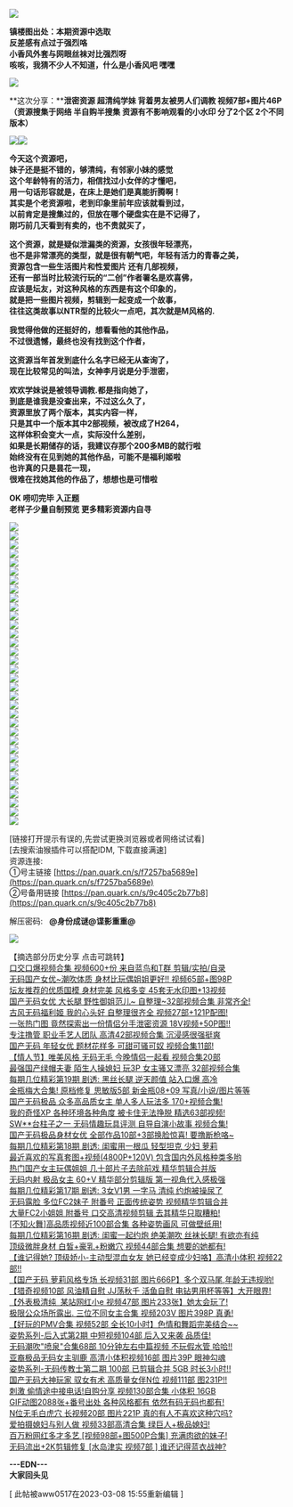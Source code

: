 ![](https://img.picel48.com/i/2023/02/25/t0jhha.jpg)

**镇楼图出处：本期资源中选取  
反差感有点过于强烈咯  
小香风外套与网眼丝袜对比强烈呀  
咳咳，我猜不少人不知道，什么是小香风吧 嘿嘿**

![](https://img.picel48.com/i/2023/01/03/f9a0an.gif)

**这次分享：****泄密资源 超清纯学妹 背着男友被男人们调教 视频7部+图片46P**  
**（资源搜集于网络 半自购半搜集 资源有不影响观看的小水印 分了2个区 2个不同版本）**

![](https://img.picel48.com/i/2023/01/03/f9a0an.gif)![](https://img.picel48.com/i/2023/02/25/t0jojl.jpg)

**今天这个资源吧，  
妹子还是挺不错的，够清纯，有邻家小妹的感觉  
这个年龄特有的活力，相信找过小女伴的才懂吧，  
用一句话形容就是，在床上是她们是真能折腾啊！  
其实是个老资源啦，老到印象里前年应该就看到过，  
以前肯定是搜集过的，但放在哪个硬盘实在是不记得了，  
刚巧前几天看到有卖的，也不贵就买了，**

**这个资源，就是疑似泄漏类的资源，女孩很年轻漂亮，  
也不是非常漂亮的类型，就是很有朝气吧，年轻有活力的青春之美，  
资源包含一些生活图片和性爱图片 还有几部视频，  
还有一部当时比较流行玩的“二创”作者署名是欢喜佛，  
应该是坛友，对这种风格的东西是有这个印象的，  
就是把一些图片视频，剪辑到一起变成一个故事，  
往往这类故事以NTR型的比较火一点吧，其次就是M风格的.**

**我觉得他做的还挺好的，想看看他的其他作品，  
不过很遗憾，最终也没有找到这个作者，**

**这资源当年首发到底什么名字已经无从查询了，  
现在比较常见的叫法，女神李月说是分手泄密，**

**欢欢学妹说是被领导调教.都是指向她了，  
到底是谁我是没查出来，不过这么久了，  
资源里放了两个版本，其实内容一样，  
只是其中一个版本其中2部视频，被改成了H264，  
这样体积会变大一点，实际没什么差别，  
如果是长期储存的话，我建议存那个200多MB的就行啦  
始终没有在见到她的其他作品，可能不是福利姬啦  
也许真的只是昙花一现，  
很难在找她其他的作品了，想想也是可惜啦**

**OK 唠叨完毕 入正题  
老样子少量自制预览 更多精彩资源内自寻**

![](https://img.picel48.com/i/2023/01/03/f9a0an.gif)  
![](https://img.picel48.com/i/2023/02/25/t17kmj.gif)  
![](https://img.picel48.com/i/2023/02/25/t1864c.jpg)  
![](https://img.picel48.com/i/2023/02/25/t1k61c.gif)  
![](https://img.picel48.com/i/2023/02/25/t1m12t.gif)  
![](https://img.picel48.com/i/2023/02/25/t1mokb.jpg)  
![](https://img.picel48.com/i/2023/02/25/t1n0k7.jpg)  
![](https://img.picel48.com/i/2023/02/25/t1qbcr.gif)  
![](https://img.picel48.com/i/2023/02/25/t1qs1v.jpg)  
![](https://img.picel48.com/i/2023/02/25/t1tnit.gif)  
![](https://img.picel48.com/i/2023/02/25/t22oof.jpg)  
![](https://img.picel48.com/i/2023/02/25/t236ca.jpg)  
![](https://img.picel48.com/i/2023/02/25/t260r3.gif)  
![](https://img.picel48.com/i/2023/02/25/t28k3u.gif)  
![](https://img.picel48.com/i/2023/02/25/t2932l.jpg)  
![](https://img.picel48.com/i/2023/02/25/t29m2t.jpg)  
![](https://img.picel48.com/i/2023/02/25/t2d7eq.gif)  
![](https://img.picel48.com/i/2023/02/25/t2of99.gif)  
![](https://img.picel48.com/i/2023/02/25/t2oro4.jpg)  
![](https://img.picel48.com/i/2023/02/25/t2s1s1.gif)  
![](https://img.picel48.com/i/2023/02/25/t2shv6.jpg)  
![](https://img.picel48.com/i/2023/02/25/t2ucjc.gif)  
![](https://img.picel48.com/i/2023/02/25/t2uphb.jpg)  
![](https://img.picel48.com/i/2023/02/25/t2v0os.jpg)  
![](https://img.picel48.com/i/2023/02/25/t2xkue.gif)  
![](https://img.picel48.com/i/2023/02/25/t2xz91.jpg)  
![](https://img.picel48.com/i/2023/02/25/t2yivy.jpg)  
![](https://img.picel48.com/i/2023/02/25/t30a65.gif)  
![](https://img.picel48.com/i/2023/02/25/t30vtr.jpg)  
![](https://img.picel48.com/i/2023/02/25/t39rnx.jpg)  
![](https://img.picel48.com/i/2023/02/25/t3a83s.jpg)  
![](https://img.picel48.com/i/2023/02/25/t3iolt.jpg)  
![](https://img.picel48.com/i/2023/02/25/t3izuq.jpg)  
![](https://img.picel48.com/i/2023/01/03/f9a0an.gif)

\[链接打开提示有误的,先尝试更换浏览器或者网络试试看\]  
\[去搜索油猴插件可以搭配IDM, 下载直接满速\]  
资源连接:      
①号主链接 [https://pan.quark.cn/s/f7257ba5689e](https://pan.quark.cn/s/f7257ba5689e)  
②号备用链接 [https://pan.quark.cn/s/9c405c2b77b8](https://pan.quark.cn/s/9c405c2b77b8)

解压密码:   **@身份成谜@谍影重重@**

![](https://img.picel48.com/i/2023/01/03/f9a0an.gif)

【摘选部分历史分享 点击可跳转】  
[口交口爆视频合集 视频600+份 来自蓝鸟和T群 剪辑/实拍/自录](https://pw.sbnc2p.xyz/2048/read.php?tid-9423989.html)  
[无码国产女优~潮吹体质 身材比玩偶姐姐更好!! 视频65部+图98P](https://pw.sbnc2p.xyz/2048/read.php?tid-9415121.html)  
[坛友推荐的优质国模 身材完美 风格多变 45套无水印图+13视频](https://pw.sbnc2p.xyz/2048/read.php?tid-9405331.html)  
[国产无码女优 大长腿 野性御姐范儿~ 自整理~32部视频合集 非常齐全!](https://pw.sbnc2p.xyz/2048/read.php?tid-9394114.html)  
[古风无码福利姬 我的心头好 自整理很齐全 视频27部+121P配图!](https://pw.sbnc2p.xyz/2048/read.php?tid-9388633.html)  
[一张热门图 竟然探索出一份情侣分手泄密资源 18V视频+50P图!!](https://pw.sbnc2p.xyz/2048/read.php?tid-9385452.html)  
[专注撸管 职业手艺人团队 高清42部视频合集 沉浸感很强挺爽](https://pw.sbnc2p.xyz/2048/read.php?tid-9382197.html)  
[国产无码 年轻女优 题材花样多 可甜可骚可奴 视频合集11部!](https://pw.sbnc2p.xyz/2048/read.php?tid-9376517.html)  
[【情人节】唯美风格 无码无毛 今晚情侣一起看 视频合集20部](https://pw.sbnc2p.xyz/2048/read.php?tid-9371636.html)  
[最强国产绿帽夫妻 陌生人操媳妇 玩3P 女主骚又漂亮 32部视频合集](https://pw.sbnc2p.xyz/2048/read.php?tid-9367620.html)  
[每期几位精彩第19期 剧透: 黑丝长腿 逆天颜值 站入口爆 高冷](https://pw.sbnc2p.xyz/2048/read.php?tid-9362461.html)  
[金瓶梅大合集! 原档修复 思敏版5部 新金瓶08+09 写真/小说/图片等等](https://pw.sbnc2p.xyz/2048/read.php?tid-9358910.html)  
[国产无码极品 众多高品质女主 单人多人玩法多 170+视频合集!](https://pw.sbnc2p.xyz/2048/read.php?tid-9352853.html)  
[我的奇怪XP 各种环境各种角度 被卡住无法挣脱 精选63部视频!](https://pw.sbnc2p.xyz/2048/read.php?tid-9344399.html)  
[SW\*\*台柱子之一 无码情趣玩具评测 自导自演小故事 视频合集!](https://pw.sbnc2p.xyz/2048/read.php?tid-9328699.html)  
[国产无码极品身材女优 全部作品10部+3部换脸惊喜! 要撸断枪咯~](https://pw.sbnc2p.xyz/2048/read.php?tid-9322397.html)  
[每期几位精彩第18期 剧透: 闺蜜用一根瓜 轻型坦克 少妇 萝莉](https://pw.sbnc2p.xyz/2048/read.php?tid-9314712.html)  
[最近喜欢的写真套图+视频(4800P+120V) 包含国内外风格种类多哟](https://pw.sbnc2p.xyz/2048/read.php?tid-9306837.html)  
[热门国产女主玩偶姐姐 几十部片子去除前戏 精华剪辑合并版](https://pw.sbnc2p.xyz/2048/read.php?tid-9294762.html)  
[无码内射 极品女主 60+V 精华部分剪辑版 第一视角代入感极强](https://pw.sbnc2p.xyz/2048/read.php?tid-9285435.html)  
[每期几位精彩第17期 剧透: 3女V1男 一字马 清纯 约炮被操尿了](https://pw.sbnc2p.xyz/2048/read.php?tid-9273565.html)  
[无码露脸 多位FC2妹子 附番号 正面传统姿势 视频精华剪辑合并](https://pw.sbnc2p.xyz/2048/read.php?tid-9260919.html)  
[大量FC2小姐姐 附番号 口交高清视频剪辑 去其精华只取糟粕!](https://pw.sbnc2p.xyz/2048/read.php?tid-9250210.html)  
[\[不知火舞\]高品质视频近100部合集 各种姿势画风 可做壁纸用!](https://pw.sbnc2p.xyz/2048/read.php?tid-9238435.html)  
[每期几位精彩第16期 剧透: 闺蜜一起约炮 绝美潮吹 丝袜长腿! 有欲亦有纯](https://pw.sbnc2p.xyz/2048/read.php?tid-9222105.html)  
[顶级微胖身材 白皙+豪乳+粉嫩穴 视频44部合集 想要的她都有!](https://pw.sbnc2p.xyz/2048/read.php?tid-9210763.html)  
[【谁记得她? 顶级娇小-主动型混血女友 她已经变成少妇咯】高清小体积 视频22部!!](https://pw.sbnc2p.xyz/2048/read.php?tid-9182117.html)  
[【国产无码 萝莉风格专场 长视频31部 图片666P】多个双马尾,年龄无违规哟!](https://pw.sbnc2p.xyz/2048/read.php?tid-9156665.html)  
[【猎奇视频10部 风油精自慰 JJ荡秋千 活鱼自慰 电钻男用杯等等】大开眼界!](https://pw.sbnc2p.xyz/2048/read.php?tid-9147235.html)  
[【外表极清纯  某站网红小e 视频47部 图片233张】她太会玩了!](https://pw.sbnc2p.xyz/2048/read.php?tid-9126339.html)  
[极限公众场所露出. 三位不同女主合集 视频203V 图片398P 真勇!](https://pw.sbnc2p.xyz/2048/read.php?tid-9106197.html)  
[【好玩的PMV合集 视频52部 全长10小时】色情和舞蹈完美结合~~](https://pw.sbnc2p.xyz/2048/read.php?tid-9097058.html)  
[姿势系列-后入式第2期 中短视频104部 后入又来袭 品质佳!](https://pw.sbnc2p.xyz/2048/read.php?tid-9051499.html)  
[无码潮吹"喷泉"合集68部 10分钟左右中篇视频 不玩假水管 哈哈!!](https://pw.sbnc2p.xyz/2048/read.php?tid-9011235.html)  
[亚裔极品无码女主驯鹿 高清小体积视频16部 图片39P 眼神勾魂](https://pw.sbnc2p.xyz/2048/read.php?tid-9000800.html)  
[姿势系列-无码传教士第二期 100部 已剪辑合并 5GB 时长3小时!!](https://pw.sbnc2p.xyz/2048/read.php?tid-8982643.html)  
[国产无码大神玩家 驭女有术 高质量女伴N位 视频111部 图231P!!](https://pw.sbnc2p.xyz/2048/read.php?tid-8976389.html)  
[刺激 偷情途中接电话!自购分享 视频130部合集 小体积 16GB](https://pw.sbnc2p.xyz/2048/read.php?tid-8959557.html)  
[GIF动图2088张+番号出处 各种风格都有 依然有码无码也都有!](https://pw.sbnc2p.xyz/2048/read.php?tid-8949915.html)  
[N位无毛白虎穴 长视频20部 图片221P 真的有人不喜欢这种穴吗?](https://pw.sbnc2p.xyz/2048/read.php?tid-8938739.html)  
[爱拍摄媳妇与别人做 视频33部高清合集 绿巨人+极品媳妇!](https://pw.sbnc2p.xyz/2048/read.php?tid-8913709.html)  
[百万粉网红多才多艺 \[视频98部+图500P合集\] 充满肉欲的妹子!](https://pw.sbnc2p.xyz/2048/read.php?tid-8900745.html)  
[无码流出+2K剪辑修复 \[水岛津实 视频7部 \] 谁还记得蓝衣战神?](https://pw.sbnc2p.xyz/2048/read.php?tid-8892057.html)

**\---EDN---  
大家回头见**

\[ 此帖被aww0517在2023-03-08 15:55重新编辑 \]